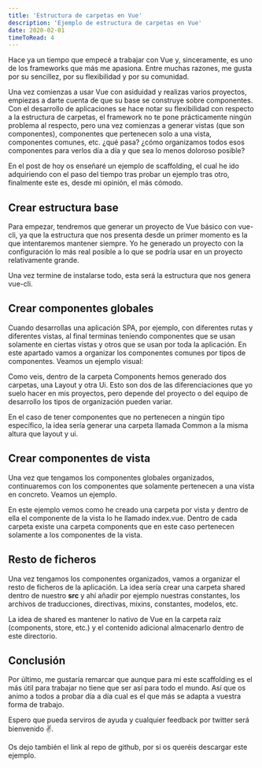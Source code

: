 ```yaml
---
title: 'Estructura de carpetas en Vue'
description: 'Ejemplo de estructura de carpetas en Vue'
date: 2020-02-01
timeToRead: 4
---
```


Hace ya un tiempo que empecé a trabajar con <span class='vue'>Vue</span> y, sinceramente, es uno de los frameworks que más me apasiona. Entre muchas razones, me gusta por su sencillez, por su flexibilidad y por su comunidad.

Una vez comienzas a usar <span class='vue'>Vue</span> con asiduidad y realizas varios proyectos, empiezas a darte cuenta de que su base se construye sobre componentes. Con el desarrollo de aplicaciones se hace notar su flexibilidad con respecto a la estructura de carpetas, el framework no te pone prácticamente ningún problema al respecto, pero una vez comienzas a generar vistas (que son componentes), componentes que pertenecen solo a una vista, componentes comunes, etc. ¿qué pasa? ¿cómo organizamos todos esos componentes para verlos día a día y que sea lo menos doloroso posible?

En el post de hoy os enseñaré un ejemplo de scaffolding, el cual he ido adquiriendo con el paso del tiempo tras probar un ejemplo tras otro, finalmente este es, desde mi opinión, el más cómodo.

## Crear estructura base

Para empezar, tendremos que generar un proyecto de <span class='vue'>Vue</span> básico con <span class='code'>vue-cli</span>, ya que la estructura que nos presenta desde un primer momento es la que intentaremos mantener siempre. Yo he generado un proyecto con la configuración lo más real posible a lo que se podría usar en un proyecto relativamente grande.

<custom-image src="/images/posts/scaffolding-vue/options-vue-cli.png" alt="opciones vue cli seleccionadas"></custom-image>

Una vez termine de instalarse todo, esta será la estructura que nos genera <span class='code'>vue-cli</span>.

<custom-image src="/images/posts/scaffolding-vue/scaffolding-base.png" alt="estructura base proyecto vue"></custom-image>

## Crear componentes globales

Cuando desarrollas una aplicación SPA, por ejemplo, con diferentes rutas y diferentes vistas, al final terminas teniendo componentes que se usan solamente en ciertas vistas y otros que se usan por toda la aplicación. En este apartado vamos a organizar los componentes comunes por tipos de componentes. Veamos un ejemplo visual:

<custom-image src="/images/posts/scaffolding-vue/scaffolding-global-components.png" alt="estructura componentes globales vue"></custom-image>

Como veis, dentro de la carpeta <span class='code'>Components</span> hemos generado dos carpetas, una <span class='code'>Layout</span> y otra <span class='code'>Ui</span>. Esto son dos de las diferenciaciones que yo suelo hacer en mis proyectos, pero depende del proyecto o del equipo de desarrollo los tipos de organización pueden variar.

En el caso de tener componentes que no pertenecen a ningún tipo específico, la idea sería generar una carpeta llamada <span class='code'>Common</span> a la misma altura que layout y ui.

## Crear componentes de vista

Una vez que tengamos los componentes globales organizados, continuaremos con los componentes que solamente pertenecen a una vista en concreto. Veamos un ejemplo.

<custom-image src="/images/posts/scaffolding-vue/scaffolding-views-components.png" alt="estructura componentes vista vue"></custom-image>

En este ejemplo vemos como he creado una carpeta por vista y dentro de ella el componente de la vista lo he llamado <span class='code'>index.vue</span>. Dentro de cada carpeta existe una carpeta <span class='code'>components</span> que en este caso pertenecen solamente a los componentes de la vista.

## Resto de ficheros

Una vez tengamos los componentes organizados, vamos a organizar el resto de ficheros de la aplicación. La idea sería crear una carpeta <span class='code'>shared</span> dentro de nuestro <strong>src</strong> y ahí añadir por ejemplo nuestras constantes, los archivos de traducciones, directivas, mixins, constantes, modelos, etc.

<custom-image src="/images/posts/scaffolding-vue/scaffolding-rest-of-files.png" alt="estructura resto de ficheros vue"></custom-image>

La idea de shared es mantener lo nativo de <span class='vue'>Vue</span> en la carpeta raíz (components, store, etc.) y el contenido adicional almacenarlo dentro de este directorio.

## Conclusión

Por último, me gustaría remarcar que aunque para mi este scaffolding es el más útil para trabajar no tiene que ser así para todo el mundo. Así que os animo a todos a probar día a día cual es el que más se adapta a vuestra forma de trabajo.

Espero que pueda serviros de ayuda y cualquier feedback por <the-link url='https://twitter.com/pablosirera'>twitter</the-link> será bienvenido ✌️.

Os dejo también el link al repo de <the-link url='https://github.com/pablosirera/scaffolding-vue'>github</the-link>, por si os queréis descargar este ejemplo.
